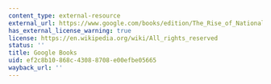 ```yaml
---
content_type: external-resource
external_url: https://www.google.com/books/edition/The_Rise_of_Nationalism_in_Central_Afric/LT-l26b7H2gC?hl=en&gbpv=1
has_external_license_warning: true
license: https://en.wikipedia.org/wiki/All_rights_reserved
status: ''
title: Google Books
uid: ef2c8b10-868c-4308-8708-e00efbe05665
wayback_url: ''
---
```

